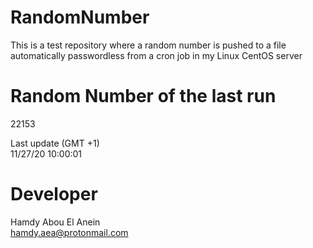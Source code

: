 # RandomNumber    
This is a test repository where a random number is pushed to a file automatically passwordless from a cron job in my Linux CentOS server    
# Random Number of the last run   
22153
      
Last update (GMT +1)    
11/27/20 10:00:01
# Developer    
Hamdy Abou El Anein   
hamdy.aea@protonmail.com
